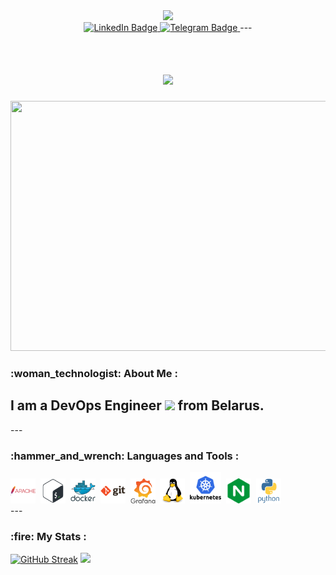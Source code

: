 <div id="header" align="center">
  <img src="https://i.giphy.com/media/v1.Y2lkPTc5MGI3NjExZ2F1dXZqdTh4YXVtdmN5dGNocXp5bzFkMmUzYXo2dGNqdnVpZnI2cSZlcD12MV9pbnRlcm5hbF9naWZfYnlfaWQmY3Q9cw/kje0rsDyVEMEzQLPol/giphy.gif" width="200"/>  
</div>
<div id="badges" align="center">
 <a href="https://www.linkedin.com/in/%D0%BC%D0%B0%D0%BA%D1%81%D0%B8%D0%BC-%D0%BA%D0%B8%D1%80%D0%B8%D0%BB%D1%91%D0%BD%D0%BE%D0%BA-226208268/">
  <img src="https://img.shields.io/badge/LinkedIn-blue?style=for-the-badge&logo=linkedin&logoColor=white" alt="LinkedIn Badge"/>
</a>
<a href="https://t.me/Grackman">
  <img src="https://img.shields.io/badge/Telegram-black?style=for-the-badge&logo=telegram&logoColor=white" alt="Telegram Badge"/>
</a>
---
 <br> <img src="https://komarev.com/ghpvc/?username=Grackman&style=flat-square&color=blue" alt=""/ > </br>
  <h1>
  <img src="https://i.giphy.com/media/v1.Y2lkPTc5MGI3NjExNXBoajNpeTlyYXo5YWF4a2JhdnAzcWppcmR0MGM3amE1MDRkZnJiZiZlcD12MV9pbnRlcm5hbF9naWZfYnlfaWQmY3Q9dHM/WsvbZxS6Se8wAa41p2/giphy.gif" width="100px"/>
</h1>
</div>
<!--
О себе
-->
<div align="center">
  <img src="https://i.giphy.com/media/v1.Y2lkPTc5MGI3NjExZG4wajZ0MHBvcGcyZWV4ZTNpYjdzZ3dleDlyaXNxYmEzNjVqd2k3OCZlcD12MV9pbnRlcm5hbF9naWZfYnlfaWQmY3Q9Zw/2sbLlG7XNuzzeVKvw0/giphy.gif" width="600" height="400"/>
</div>
<h3> :woman_technologist: About Me :
  <h2> I am a DevOps Engineer <img src="https://media.giphy.com/media/WUlplcMpOCEmTGBtBW/giphy.gif" width="30"> from Belarus.
  </h2>
</h3>
---
<h3>:hammer_and_wrench: Languages and Tools : </h3>
<div>
  <img src="https://github.com/devicons/devicon/blob/master/icons/apache/apache-original-wordmark.svg"title="Apache" alt="Apache" width="40" height="40"/>&nbsp;
  <img src="https://github.com/devicons/devicon/blob/master/icons/bash/bash-original.svg"title="Bash" alt="Bash" width="40" height="40"/>&nbsp;
  <img src="https://github.com/devicons/devicon/blob/master/icons/docker/docker-original-wordmark.svg"title="Docker" alt="Docker" width="40" height="40"/>&nbsp;
   <img src="https://github.com/devicons/devicon/blob/master/icons/git/git-original-wordmark.svg"title="Git" alt="Git" width="40" height="40"/>&nbsp;
  <img src="https://github.com/devicons/devicon/blob/master/icons/grafana/grafana-original-wordmark.svg"title="Grafana" alt="Grafana" width="40" height="40"/>&nbsp;
  <img src="https://github.com/devicons/devicon/blob/master/icons/linux/linux-original.svg"title="Linux" alt="Linux" width="40" height="40"/>&nbsp;
  <img src="https://github.com/devicons/devicon/blob/master/icons/kubernetes/kubernetes-original-wordmark.svg"title="Kubernetes" alt="Kubernetes" width="50" height="50"/>&nbsp;
  <img src="https://github.com/devicons/devicon/blob/master/icons/nginx/nginx-original.svg"title="Nginx" alt="Nginx" width="40" height="40"/>&nbsp;
  <img src="https://github.com/devicons/devicon/blob/master/icons/python/python-original-wordmark.svg"title="Python" alt="Python" width="40" height="40"/>&nbsp;
</div>
---
<h3> :fire: My Stats :
</h3>
<a href="https://git.io/streak-stats"><img src="http://github-readme-streak-stats.herokuapp.com?user=Grackman&theme=dark&date_format=j%20M%5B%20Y%5D" alt="GitHub Streak" /></a>

<picture>
  <source
    srcset="https://github-readme-stats.vercel.app/api?username=Grackman&show_icons=true&theme=dark"
    media="(prefers-color-scheme: dark)"
  />
  <source
    srcset="https://github-readme-stats.vercel.app/api?username=Grackman&show_icons=true"
    media="(prefers-color-scheme: light), (prefers-color-scheme: no-preference)"
  />
  <img src="https://github-readme-stats.vercel.app/api?username=Grackman&show_icons=true" />
</picture>
